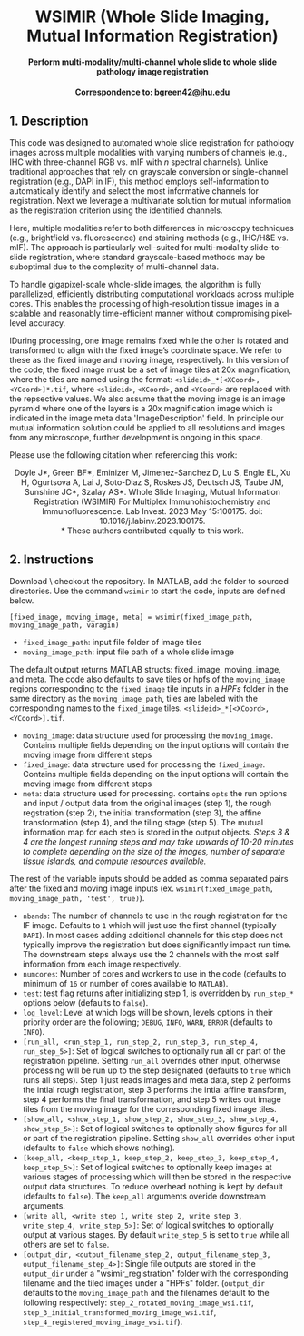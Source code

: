 # <div align="center"> WSIMIR (Whole Slide Imaging, Mutual Information Registration) </div>
#### <div align="center"> Perform multi-modality/multi-channel whole slide to whole slide pathology image registration</div>
#### <div align="center">Correspondence to: bgreen42@jhu.edu</div>

## 1. Description
This code was designed to automated whole slide registration for pathology images across multiple modalities with varying numbers of channels (e.g., IHC with three-channel RGB vs. mIF with *n* spectral channels). Unlike traditional approaches that rely on grayscale conversion or single-channel registration (e.g., DAPI in IF), this method employs self-information to automatically identify and select the most informative channels for registration. Next we leverage a multivariate solution for mutual information as the registration criterion using the identified channels.

Here, multiple modalities refer to both differences in microscopy techniques (e.g., brightfield vs. fluorescence) and staining methods (e.g., IHC/H&E vs. mIF). The approach is particularly well-suited for multi-modality slide-to-slide registration, where standard grayscale-based methods may be suboptimal due to the complexity of multi-channel data.

To handle gigapixel-scale whole-slide images, the algorithm is fully parallelized, efficiently distributing computational workloads across multiple cores. This enables the processing of high-resolution tissue images in a scalable and reasonably time-efficient manner without compromising pixel-level accuracy.

IDuring processing, one image remains fixed while the other is rotated and transformed to align with the fixed image’s coordinate space. We refer to these as the fixed image and moving image, respectively. In this version of the code, the fixed image must be a set of image tiles at 20x magnification, where the tiles are named using the format: `<slideid>_*[<XCoord>, <YCoord>]*.tif`, where `<slideid>`, `<XCoord>`, and `<YCoord>` are replaced with the repsective values.  We also assume that the moving image is an image pyramid where one of the layers is a 20x magnification image which is indicated in the image meta data 'ImageDescription' field. In principle our mutual information solution could be applied to all resolutions and images from any microscope, further development is ongoing in this space.

Please use the following citation when referencing this work:

<div align="center"> Doyle J*, Green BF*, Eminizer M, Jimenez-Sanchez D, Lu S, Engle EL, Xu H, Ogurtsova A, Lai J, Soto-Diaz S, Roskes JS, Deutsch JS, Taube JM, Sunshine JC*, Szalay AS*. Whole Slide Imaging, Mutual Information Registration (WSIMIR) For Multiplex Immunohistochemistry and Immunofluorescence. Lab Invest. 2023 May 15:100175. doi: 10.1016/j.labinv.2023.100175.</div> 
<div align="center">* These authors contributed equally to this work.</div> 

## 2. Instructions

Download \ checkout the repository. In MATLAB, add the folder to sourced directories. Use the command `wsimir` to start the code, inputs are defined below.
```
[fixed_image, moving_image, meta] = wsimir(fixed_image_path, moving_image_path, varagin)
```
- `fixed_image_path`: input file folder of image tiles
- `moving_image_path`: input file path of a whole slide image

The default output returns MATLAB structs: fixed_image, moving_image, and meta. The code also defaults to save tiles or hpfs of the `moving_image` regions corresponding to the `fixed_image` tile inputs in a *HPFs* folder in the same directory as the `moving_image_path`, tiles are labeled with the corresponding names to the `fixed_image` tiles. `<slideid>_*[<XCoord>, <YCoord>].tif`.
- `moving_image`: data structure used for processing the `moving_image`. Contains multiple fields depending on the input options will contain the moving image from different steps 
- `fixed_image`:  data structure used for processing the `fixed_image`. Contains multiple fields depending on the input options will contain the moving image from different steps 
- `meta`: data structure used for processing. contains `opts` the run options and input / output data from the original images (step 1), the rough regstration (step 2), the initial transformation (step 3), the affine transformation (step 4), and the tiling stage (step 5). The mutual information map for each step is stored in the output objects. *Steps 3 & 4 are the longest running steps and may take upwards of 10-20 minutes to complete depending on the size of the images, number of separate tissue islands, and compute resources available.*
 
The rest of the variable inputs should be added as comma separated pairs after the fixed and moving image inputs (ex. `wsimir(fixed_image_path, moving_image_path, 'test', true)`).
- `nbands`: The number of channels to use in the rough registration for the IF image. Defaults to `1` which will just use the first channel (typically `DAPI`). In most cases adding additional channels for this step does not typically improve the registration but does significantly impact run time. The downstream steps always use the 2 channels with the most self information from each image respectively.
- `numcores`: Number of cores and workers to use in the code (defaults to minimum of `16` or number of cores available to `MATLAB`).
- `test`: test flag returns after initializing step 1, is overridden by `run_step_*` options below (defaults to `false`).
- `log_level`: Level at which logs will be shown, levels options in their priority order are the following; `DEBUG`, `INFO`, `WARN`, `ERROR` (defaults to `INFO`).
- `[run_all, <run_step_1, run_step_2, run_step_3, run_step_4, run_step_5>]`: Set of logical switches to optionally run all or part of the registration pipeline. Setting `run_all` overrides other input, otherwise processing will be run up to the step designated (defaults to `true` which runs all steps). Step 1 just reads images and meta data, step 2 performs the intial rough registration, step 3 performs the intial affine transform, step 4 performs the final transformation, and step 5 writes out image tiles from the moving image for the corresponding fixed image tiles.
- `[show_all, <show_step_1, show_step_2, show_step_3, show_step_4, show_step_5>]`: Set of logical switches to optionally show figures for all or part of the registration pipeline. Setting `show_all` overrides other input (defaults to `false` which shows nothing).
- `[keep_all, <keep_step_1, keep_step_2, keep_step_3, keep_step_4, keep_step_5>]`: Set of logical switches to optionally keep images at various stages of processing which will then be stored in the respective output data structures. To reduce overhead nothing is kept by default (defaults to `false`). The `keep_all` arguments overide downstream arguments.
- `[write_all, <write_step_1, write_step_2, write_step_3, write_step_4, write_step_5>]`:  Set of logical switches to optionally output at various stages. By default `write_step_5` is set to `true` while all others are set to `false`.
- `[output_dir, <output_filename_step_2, output_filename_step_3, output_filename_step_4>]`: Single file outputs are stored in the `output_dir` under a "wsimir_registration" folder with the corresponding filename and the tiled images under a "HPFs" folder. (`output_dir` defaults to the `moving_image_path` and the filenames default to the following respectively: `step_2_rotated_moving_image_wsi.tif`, `step_3_initial_transformed_moving_image_wsi.tif`, `step_4_registered_moving_image_wsi.tif`).
